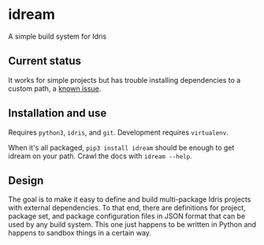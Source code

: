 # idream

A simple build system for Idris


## Current status

It works for simple projects but has trouble installing dependencies to a
custom path, a [known issue](https://github.com/idris-lang/Idris-dev/issues/3383).


## Installation and use

Requires `python3`, `idris`, and `git`. Development requires `virtualenv`.

When it's all packaged, `pip3 install idream` should be enough to get idream on
your path. Crawl the docs with `idream --help`.


## Design

The goal is to make it easy to define and build multi-package Idris projects
with external dependencies. To that end, there are definitions for project,
package set, and package configuration files in JSON format that can be used
by any build system. This one just happens to be written in Python and happens
to sandbox things in a certain way.

